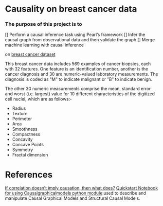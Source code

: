 # Causality on breast cancer data
### The purpose of this project is to 
[] Perform a causal inference task using Pearl’s framework
[] Infer the causal graph from observational data and then validate the graph
[] Merge machine learning with causal inference

on [breast cancer dataset](https://www.kaggle.com/uciml/breast-cancer-wisconsin-data)

This breast cancer data includes 569 examples of cancer biopsies, each with 32 features. One feature is an identification number, another is the cancer diagnosis and 30 are numeric-valued laboratory measurements. The diagnosis is coded as "M" to indicate malignant or "B" to indicate benign.

The other 30 numeric measurements comprise the mean, standard error and worst (i.e. largest) value for 10 different characteristics of the digitized cell nuclei, which are as follows:-
- Radius
- Texture
- Perimeter
- Area
- Smoothness
- Compactness
- Concavity
- Concave Points
- Symmetry
- Fractal dimension
 
 # References
 [If correlation doesn’t imply causation, then what does?](https://michaelnielsen.org/ddi/if-correlation-doesnt-imply-causation-then-what-does/)
 [Quickstart Notebook for using Causalgraphicalmodels python module](https://github.com/ijmbarr/causalgraphicalmodels/blob/master/notebooks/cgm-examples.ipyn):used to describe and manipulate Causal Graphical Models and Structural Causal Models. 
 